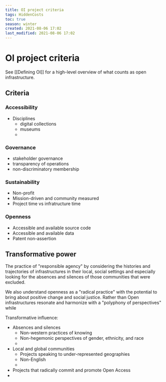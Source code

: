 ```yaml
---
title: OI project criteria
tags: HiddenCosts
toc: true
season: winter
created: 2021-08-06 17:02
last_modified: 2021-08-06 17:02
---
```


# OI project criteria

See [[Defining OI]] for a high-level overview of what counts as open infrastructure.

## Criteria

### Accessibility

- Disciplines
	- digital collections 
	- museums
	- 

### Governance

- stakeholder governance
- transparency of operations
- non-discriminatory membership

### Sustainability

- Non-profit
- Mission-driven and community measured
- Project time vs infratructure time


### Openness

- Accessible and available source code
- Accessible and available data
- Patent non-assertion

## Transformative power

The practice of "responsible agency" by considering the histories and trajectories of infrastructures in their local, social settings and especially looking for the absences and silences of those communities that were excluded.

We also understand openness as a "radical practice" with the potential to bring about positive change and social justice. Rather than Open infrastructures resonate and harmonize with a "polyphony of perspectives" while

Transformative influence:

- Absences and silences
	- Non-western practices of knowing
	- Non-hegemonic perspectives of gender, ethnicity, and race
	- 
- Local and global communities
	- Projects speaking to under-represented geographies
	- Non-English 
	- 
- Projects that radically commit and promote Open Access
- 